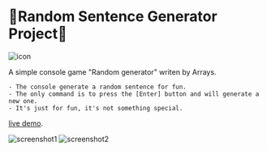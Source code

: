 # 🎲Random Sentence Generator Project🎲

![icon](https://user-images.githubusercontent.com/107346999/195399957-ddab36ba-68ad-4ec2-ba95-7568bd1c866b.jpg)


A simple console game "Random generator" writen by Arrays.

```
- The console generate a random sentence for fun.
- The only command is to press the [Enter] button and will generate a new one.
- It's just for fun, it's not something special.
```

[live demo](https://replit.com/@StoyanMihaylov9/RandomSentenceGeneratorProject).


![screenshot1](https://user-images.githubusercontent.com/107346999/195400672-1ac75ffb-98d9-4991-a484-18f4f7e1e076.png)
![screenshot2](https://user-images.githubusercontent.com/107346999/195400679-ad814d78-e212-4a6d-a674-8a1280812a96.png)


